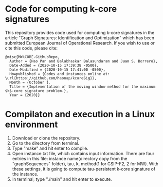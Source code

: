 # Code for computing k-core signatures
This repository provides code used for computing k-core signatures in the article "Graph Signatures: Identification and Optimization" which has been submitted European Journal of Operational Research. If you wish to use or cite this code, please cite:
        
    @misc{MWkCORE-GithubRepo,
      Author = {Hao Pan and Balabhaskar Balasundaram and Juan S. Borrero},
      Date-Added = {2020-10-15 17:39:38 -0500},
      Date-Modified = {2020-10-15 17:41:00 -0500},
      Howpublished = {Codes and instances online at: \url{https://github.com/haonap/kcoreSig}},
      Month = {October },
      Title = {Implementation of the moving window method for the maximum $k$-core signature problem.},
      Year = {2020}}
      
# Compilaton and execution in a Linux environment
1. Download or clone the repository. 
2. Go to the directory from terminal. 
3. Type "make" and hit enter to compile. 
4. Open instance.txt file, which contains input information. There are four entries in this file: instance name(directory copy from the "graphSequences" folder), tau, k, method(1 for GSIP-F2, 2 for MW). With these settings, it is going to compute tau-persistent k-core signature of the instance. 
5. In terminal, type "./main" and hit enter to execute. 
